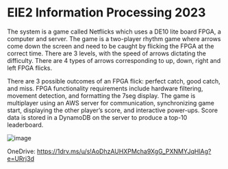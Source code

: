 # EIE2 Information Processing 2023

The system is a game called Netflicks which uses a DE10 lite board FPGA, a computer and server. The game is a two-player rhythm game where arrows come down the screen and need to be caught by flicking the FPGA at the correct time. There are 3 levels, with the speed of arrows dictating the difficulty. There are 4 types of arrows corresponding to up, down, right and left FPGA flicks.

There are 3 possible outcomes of an FPGA flick: perfect catch, good catch, and miss. FPGA functionality requirements include hardware filtering,
movement detection, and formatting the 7seg display. The game is multiplayer using an AWS server for communication, synchronizing game start, displaying the other player’s score, and interactive power-ups. Score data is stored in a DynamoDB on the server to produce a top-10 leaderboard.


![image](https://github.com/nlewxxs/information-not-processing/assets/69715492/e7fd0077-de35-42c6-92d4-745c81533d6c)


OneDrive: https://1drv.ms/u/s!AoDhzAUHXPMcha9XgG_PXNMYJqHlAg?e=URrj3d
